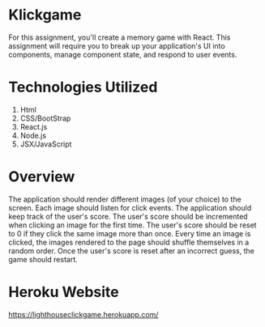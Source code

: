 # Klickgame
For this assignment, you'll create a memory game with React. This assignment will require you to break up your application's UI into components, manage component state, and respond to user events.

# Technologies Utilized

1. Html
1. CSS/BootStrap
1. React.js
1. Node.js
1. JSX/JavaScript


# Overview

The application should render different images (of your choice) to the screen. Each image should listen for click events. The application should keep track of the user's score. The user's score should be incremented when clicking an image for the first time. The user's score should be reset to 0 if they click the same image more than once. Every time an image is clicked, the images rendered to the page should shuffle themselves in a random order. Once the user's score is reset after an incorrect guess, the game should restart.


# Heroku Website

https://lighthouseclickgame.herokuapp.com/